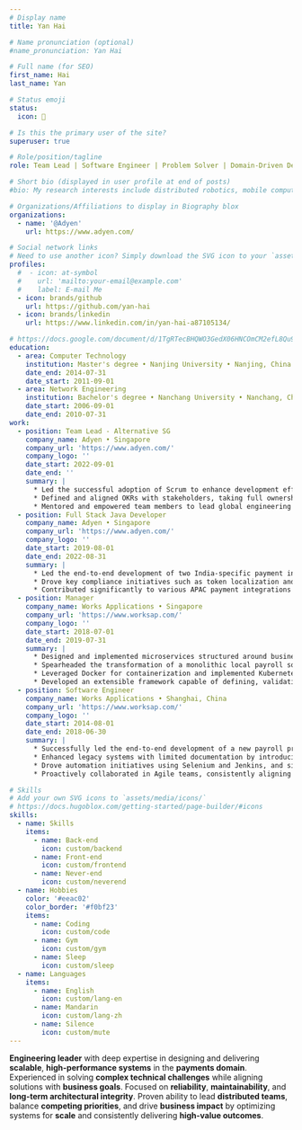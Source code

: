 ```yaml
---
# Display name
title: Yan Hai

# Name pronunciation (optional)
#name_pronunciation: Yan Hai

# Full name (for SEO)
first_name: Hai
last_name: Yan

# Status emoji
status:
  icon: 🐢

# Is this the primary user of the site?
superuser: true

# Role/position/tagline
role: Team Lead | Software Engineer | Problem Solver | Domain-Driven Designer

# Short bio (displayed in user profile at end of posts)
#bio: My research interests include distributed robotics, mobile computing and programmable matter.

# Organizations/Affiliations to display in Biography blox
organizations:
  - name: '@Adyen'
    url: https://www.adyen.com/

# Social network links
# Need to use another icon? Simply download the SVG icon to your `assets/media/icons/` folder.
profiles:
  #  - icon: at-symbol
  #    url: 'mailto:your-email@example.com'
  #    label: E-mail Me
  - icon: brands/github
    url: https://github.com/yan-hai
  - icon: brands/linkedin
    url: https://www.linkedin.com/in/yan-hai-a87105134/

# https://docs.google.com/document/d/1TgRTecBHQWO3GedX06HNCOmCM2efL8Qu9hrETN5v-tg/edit?tab=t.0
education:
  - area: Computer Technology
    institution: Master's degree • Nanjing University • Nanjing, China
    date_end: 2014-07-31
    date_start: 2011-09-01
  - area: Network Engineering
    institution: Bachelor's degree • Nanchang University • Nanchang, China
    date_start: 2006-09-01
    date_end: 2010-07-31
work:
  - position: Team Lead - Alternative SG
    company_name: Adyen • Singapore
    company_url: 'https://www.adyen.com/'
    company_logo: ''
    date_start: 2022-09-01
    date_end: ''
    summary: |
      * Led the successful adoption of Scrum to enhance development efficiency and cross-team collaboration, strategically rolling out tailored agile practices that matched the team’s evolving maturity - boosted delivery velocity and effectiveness, resulting in recognition as the top-performing team within the function group.
      * Defined and aligned OKRs with stakeholders, taking full ownership of key results and driving execution with clarity and accountability — garnering cross-functional recognition for fostering focus and measurable impact.
      * Mentored and empowered team members to lead global engineering initiatives, including the decomposition of monolithic systems and implementation of monitoring metrics for alternative and bank-based payments — demonstrating strong technical leadership and deep understanding of business needs.
  - position: Full Stack Java Developer
    company_name: Adyen • Singapore
    company_url: 'https://www.adyen.com/'
    company_logo: ''
    date_start: 2019-08-01
    date_end: 2022-08-31
    summary: |
      *	Led the end-to-end development of two India-specific payment integrations, enabling seamless processing of Alternative, Bank, and Card payments within the region.
      * Drove key compliance initiatives such as token localization and data purging, managing the full migration of tokens from global to India infrastructure.
      * Contributed significantly to various APAC payment integrations by crafting scalable technical solutions that supported the entire payment lifecycle — from onboarding to settlement.
  - position: Manager
    company_name: Works Applications • Singapore
    company_url: 'https://www.worksap.com/'
    company_logo: ''
    date_start: 2018-07-01
    date_end: 2019-07-31
    summary: |
      * Designed and implemented microservices structured around business domains, leveraging Spring Cloud and Kafka to enable reliable, real-time communication and improve system robustness.
      * Spearheaded the transformation of a monolithic local payroll solution into a distributed microservices architecture. 
      * Leveraged Docker for containerization and implemented Kubernetes for streamlined orchestration, monitoring, and lifecycle management.
      * Developed an extensible framework capable of defining, validating, and managing jurisdiction-specific data while maintaining full compatibility with legacy legal forms and submission portals.
  - position: Software Engineer
    company_name: Works Applications • Shanghai, China
    company_url: 'https://www.worksap.com/'
    company_logo: ''
    date_start: 2014-08-01
    date_end: 2018-06-30
    summary: |
      * Successfully led the end-to-end development of a new payroll product for the Thailand market, built from scratch to meet local compliance and operational needs. 
      * Enhanced legacy systems with limited documentation by introducing extensible architecture and custom DSL enhancements, improving system flexibility and supporting overseas expansion. 
      * Drove automation initiatives using Selenium and Jenkins, and significantly improved code quality through peer reviews and code smell detection. 
      * Proactively collaborated in Agile teams, consistently aligning technical solutions with business goals and taking full ownership from design through deployment.

# Skills
# Add your own SVG icons to `assets/media/icons/`
# https://docs.hugoblox.com/getting-started/page-builder/#icons
skills:
  - name: Skills
    items:
      - name: Back-end
        icon: custom/backend
      - name: Front-end
        icon: custom/frontend
      - name: Never-end
        icon: custom/neverend
  - name: Hobbies
    color: '#eeac02'
    color_border: '#f0bf23'
    items:
      - name: Coding
        icon: custom/code
      - name: Gym
        icon: custom/gym
      - name: Sleep
        icon: custom/sleep
  - name: Languages
    items:
      - name: English
        icon: custom/lang-en
      - name: Mandarin
        icon: custom/lang-zh
      - name: Silence
        icon: custom/mute
---
```


**Engineering leader** with deep expertise in designing and delivering **scalable**, **high-performance systems** in the **payments domain**. 
Experienced in solving **complex technical challenges** while aligning solutions with **business goals**. 
Focused on **reliability**, **maintainability**, and **long-term architectural integrity**. 
Proven ability to lead **distributed teams**, balance **competing priorities**, and drive **business impact** by optimizing systems for **scale** and consistently delivering **high-value outcomes**.